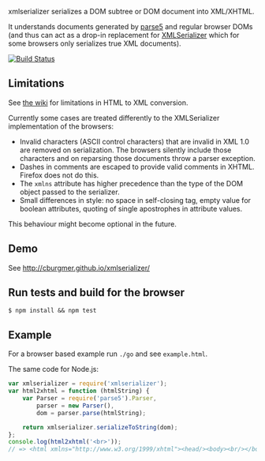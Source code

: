 xmlserializer serializes a DOM subtree or DOM document into XML/XHTML.

It understands documents generated by [parse5](https://github.com/inikulin/parse5) and regular browser DOMs (and thus can act as a drop-in replacement for [XMLSerializer](https://developer.mozilla.org/en/docs/XMLSerializer) which for some browsers only serializes true XML documents).

[![Build Status](https://secure.travis-ci.org/cburgmer/xmlserializer.png?branch=master)](http://travis-ci.org/cburgmer/xmlserializer)

Limitations
-----------

See [the wiki](https://github.com/cburgmer/xmlserializer/wiki) for limitations in HTML to XML conversion.

Currently some cases are treated differently to the XMLSerializer implementation of the browsers:

- Invalid characters (ASCII control characters) that are invalid in XML 1.0 are removed on serialization. The browsers silently include those characters and on reparsing those documents throw a parser exception.
- Dashes in comments are escaped to provide valid comments in XHTML. Firefox does not do this.
- The `xmlns` attribute has higher precedence than the type of the DOM object passed to the serializer.
- Small differences in style: no space in self-closing tag, empty value for boolean attributes, quoting of single apostrophes in attribute values.

This behaviour might become optional in the future.

Demo
----

See http://cburgmer.github.io/xmlserializer/

Run tests and build for the browser
-----------------------------------

    $ npm install && npm test

Example
-------

For a browser based example run `./go` and see `example.html`.

The same code for Node.js:

```js
var xmlserializer = require('xmlserializer');
var html2xhtml = function (htmlString) {
    var Parser = require('parse5').Parser,
        parser = new Parser(),
        dom = parser.parse(htmlString);

    return xmlserializer.serializeToString(dom);
};
console.log(html2xhtml('<br>'));
// => <html xmlns="http://www.w3.org/1999/xhtml"><head/><body><br/></body></html>
```
